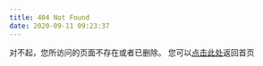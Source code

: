 ```yaml
---
title: 404 Not Found
date: 2020-09-11 09:23:37
---
```



对不起，您所访问的页面不存在或者已删除。
您可以<a href="http://www.lixiaofan.info">点击此处</a>返回首页